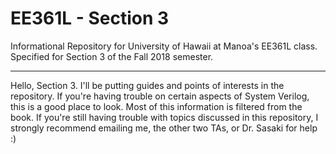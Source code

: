 # EE361L - Section 3
Informational Repository for University of Hawaii at Manoa's EE361L class. Specified for Section 3 of the Fall 2018 semester.

---

Hello, Section 3. I'll be putting guides and points of interests in the repository. If you're having trouble on certain aspects of System Verilog, this is a good place to look. Most of this information is filtered from the book. If you're still having trouble with topics discussed in this repository, I strongly recommend emailing me, the other two TAs, or Dr. Sasaki for help :)


